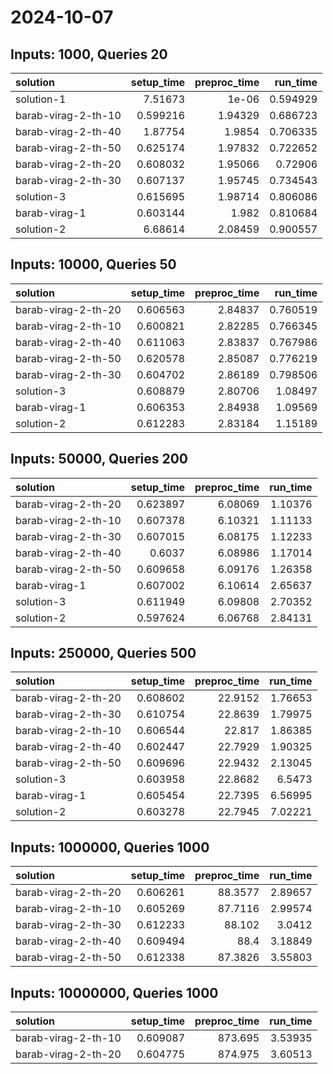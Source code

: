 # 2024-10-07

## Inputs: 1000, Queries 20

| solution            |   setup_time |   preproc_time |   run_time |
|:--------------------|-------------:|---------------:|-----------:|
| solution-1          |     7.51673  |        1e-06   |   0.594929 |
| barab-virag-2-th-10 |     0.599216 |        1.94329 |   0.686723 |
| barab-virag-2-th-40 |     1.87754  |        1.9854  |   0.706335 |
| barab-virag-2-th-50 |     0.625174 |        1.97832 |   0.722652 |
| barab-virag-2-th-20 |     0.608032 |        1.95066 |   0.72906  |
| barab-virag-2-th-30 |     0.607137 |        1.95745 |   0.734543 |
| solution-3          |     0.615695 |        1.98714 |   0.806086 |
| barab-virag-1       |     0.603144 |        1.982   |   0.810684 |
| solution-2          |     6.68614  |        2.08459 |   0.900557 |

## Inputs: 10000, Queries 50

| solution            |   setup_time |   preproc_time |   run_time |
|:--------------------|-------------:|---------------:|-----------:|
| barab-virag-2-th-20 |     0.606563 |        2.84837 |   0.760519 |
| barab-virag-2-th-10 |     0.600821 |        2.82285 |   0.766345 |
| barab-virag-2-th-40 |     0.611063 |        2.83837 |   0.767986 |
| barab-virag-2-th-50 |     0.620578 |        2.85087 |   0.776219 |
| barab-virag-2-th-30 |     0.604702 |        2.86189 |   0.798506 |
| solution-3          |     0.608879 |        2.80706 |   1.08497  |
| barab-virag-1       |     0.606353 |        2.84938 |   1.09569  |
| solution-2          |     0.612283 |        2.83184 |   1.15189  |

## Inputs: 50000, Queries 200

| solution            |   setup_time |   preproc_time |   run_time |
|:--------------------|-------------:|---------------:|-----------:|
| barab-virag-2-th-20 |     0.623897 |        6.08069 |    1.10376 |
| barab-virag-2-th-10 |     0.607378 |        6.10321 |    1.11133 |
| barab-virag-2-th-30 |     0.607015 |        6.08175 |    1.12233 |
| barab-virag-2-th-40 |     0.6037   |        6.08986 |    1.17014 |
| barab-virag-2-th-50 |     0.609658 |        6.09176 |    1.26358 |
| barab-virag-1       |     0.607002 |        6.10614 |    2.65637 |
| solution-3          |     0.611949 |        6.09808 |    2.70352 |
| solution-2          |     0.597624 |        6.06768 |    2.84131 |

## Inputs: 250000, Queries 500

| solution            |   setup_time |   preproc_time |   run_time |
|:--------------------|-------------:|---------------:|-----------:|
| barab-virag-2-th-20 |     0.608602 |        22.9152 |    1.76653 |
| barab-virag-2-th-30 |     0.610754 |        22.8639 |    1.79975 |
| barab-virag-2-th-10 |     0.606544 |        22.817  |    1.86385 |
| barab-virag-2-th-40 |     0.602447 |        22.7929 |    1.90325 |
| barab-virag-2-th-50 |     0.609696 |        22.9432 |    2.13045 |
| solution-3          |     0.603958 |        22.8682 |    6.5473  |
| barab-virag-1       |     0.605454 |        22.7395 |    6.56995 |
| solution-2          |     0.603278 |        22.7945 |    7.02221 |

## Inputs: 1000000, Queries 1000

| solution            |   setup_time |   preproc_time |   run_time |
|:--------------------|-------------:|---------------:|-----------:|
| barab-virag-2-th-20 |     0.606261 |        88.3577 |    2.89657 |
| barab-virag-2-th-10 |     0.605269 |        87.7116 |    2.99574 |
| barab-virag-2-th-30 |     0.612233 |        88.102  |    3.0412  |
| barab-virag-2-th-40 |     0.609494 |        88.4    |    3.18849 |
| barab-virag-2-th-50 |     0.612338 |        87.3826 |    3.55803 |

## Inputs: 10000000, Queries 1000

| solution            |   setup_time |   preproc_time |   run_time |
|:--------------------|-------------:|---------------:|-----------:|
| barab-virag-2-th-10 |     0.609087 |        873.695 |    3.53935 |
| barab-virag-2-th-20 |     0.604775 |        874.975 |    3.60513 |